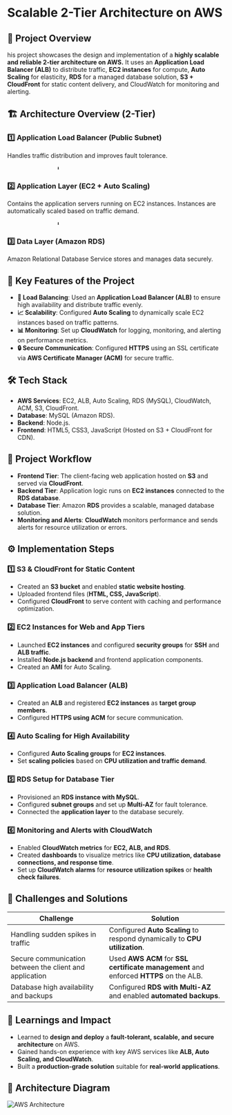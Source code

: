 # Scalable 2-Tier Architecture on AWS

## 🚀 Project Overview
his project showcases the design and implementation of a **highly scalable and reliable 2-tier architecture on AWS.** It uses an **Application Load Balancer (ALB)** to distribute traffic, **EC2 instances** for compute, **Auto Scaling** for elasticity, **RDS** for a managed database solution, **S3 + CloudFront** for static content delivery, and CloudWatch for monitoring and alerting.

## 🏗 Architecture Overview (2-Tier)

### **1️⃣ Application Load Balancer (Public Subnet)**
Handles traffic distribution and improves fault tolerance.

                    ⬇️

### **2️⃣ Application Layer (EC2 + Auto Scaling)**
Contains the application servers running on EC2 instances. Instances are automatically scaled based on traffic demand.

                    ⬇️

### **3️⃣ Data Layer (Amazon RDS)**
Amazon Relational Database Service stores and manages data securely.

## 🌟 Key Features of the Project
- **🔄 Load Balancing**: Used an **Application Load Balancer (ALB)** to ensure high availability and distribute traffic evenly.
- **📈 Scalability**: Configured **Auto Scaling** to dynamically scale EC2 instances based on traffic patterns.
- **📊 Monitoring**: Set up **CloudWatch** for logging, monitoring, and alerting on performance metrics.
- **🔒 Secure Communication**: Configured **HTTPS** using an SSL certificate via **AWS Certificate Manager (ACM)** for secure traffic.

## 🛠 Tech Stack
- **AWS Services**: EC2, ALB, Auto Scaling, RDS (MySQL), CloudWatch, ACM, S3, CloudFront.
- **Database**: MySQL (Amazon RDS).
- **Backend**: Node.js.
- **Frontend**: HTML5, CSS3, JavaScript (Hosted on S3 + CloudFront for CDN).

## 📜 Project Workflow
- **Frontend Tier**: The client-facing web application hosted on **S3** and served via **CloudFront**.
- **Backend Tier**: Application logic runs on **EC2 instances** connected to the **RDS database**.
- **Database Tier**: Amazon **RDS** provides a scalable, managed database solution.
- **Monitoring and Alerts**: **CloudWatch** monitors performance and sends alerts for resource utilization or errors.

## ⚙️ Implementation Steps
### **1️⃣ S3 & CloudFront for Static Content**
- Created an **S3 bucket** and enabled **static website hosting**.
- Uploaded frontend files (**HTML, CSS, JavaScript**).
- Configured **CloudFront** to serve content with caching and performance optimization.

### **2️⃣ EC2 Instances for Web and App Tiers**
- Launched **EC2 instances** and configured **security groups** for **SSH** and **ALB traffic**.
- Installed **Node.js backend** and frontend application components.
- Created an **AMI** for Auto Scaling.

### **3️⃣ Application Load Balancer (ALB)**
- Created an **ALB** and registered **EC2 instances** as **target group members**.
- Configured **HTTPS using ACM** for secure communication.

### **4️⃣ Auto Scaling for High Availability**
- Configured **Auto Scaling groups** for **EC2 instances**.
- Set **scaling policies** based on **CPU utilization and traffic demand**.

### **5️⃣ RDS Setup for Database Tier**
- Provisioned an **RDS instance with MySQL**.
- Configured **subnet groups** and set up **Multi-AZ** for fault tolerance.
- Connected the **application layer** to the database securely.

### **6️⃣ Monitoring and Alerts with CloudWatch**
- Enabled **CloudWatch metrics** for **EC2, ALB, and RDS**.
- Created **dashboards** to visualize metrics like **CPU utilization, database connections, and response time**.
- Set up **CloudWatch alarms** for **resource utilization spikes** or **health check failures**.

## 🚧 Challenges and Solutions
| Challenge | Solution |
|-----------|----------|
| Handling sudden spikes in traffic | Configured **Auto Scaling** to respond dynamically to **CPU utilization**. |
| Secure communication between the client and application | Used **AWS ACM** for **SSL certificate management** and enforced **HTTPS** on the ALB. |
| Database high availability and backups | Configured **RDS with Multi-AZ** and enabled **automated backups**. |

## 🎯 Learnings and Impact
- Learned to **design and deploy** a **fault-tolerant, scalable, and secure architecture** on AWS.
- Gained hands-on experience with key AWS services like **ALB, Auto Scaling, and CloudWatch**.
- Built a **production-grade solution** suitable for **real-world applications**.

## 📸 Architecture Diagram
![AWS Architecture](../images/2-tier-arch-1.png)


